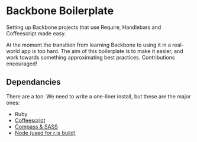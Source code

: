 # Backbone Boilerplate

Setting up Backbone projects that use Require, Handlebars and Coffeescript made easy.

At the moment the transition from learning Backbone to using it in a real-world app is too hard. The aim of this boilerplate is to make it easier, and work towards something approximating best practices. Contributions encouraged!

## Dependancies
There are a ton. We need to write a one-liner install, but these are the major ones:
- Ruby
- [Coffeescript](http://coffeescript.org/#installation)
- [Compass & SASS](http://compass-style.org/install/)
- [Node (used for r.js build)](http://howtonode.org/how-to-install-nodejs)